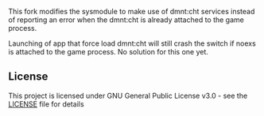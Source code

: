 This fork modifies the sysmodule to make use of dmnt:cht services instead of reporting an error when the dmnt:cht is already attached to the game process.

Launching of app that force load dmnt:cht will still crash the switch if noexs is attached to the game process. No solution for this one yet. 



## License

This project is licensed under GNU General Public License v3.0 - see the [LICENSE](LICENSE) file for details



